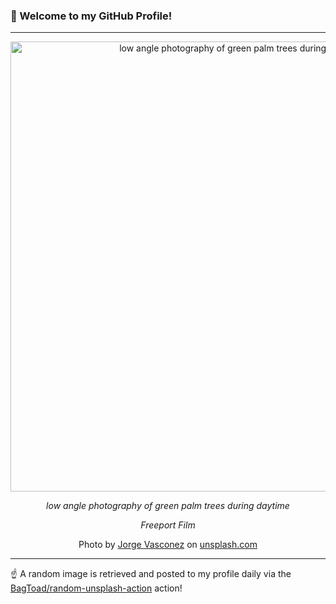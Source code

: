 ### 👋 Welcome to my GitHub Profile!

----

<div align="center">
  <img width="720" src="https://images.unsplash.com/photo-1524594081293-190a2fe0baae?crop=entropy&cs=tinysrgb&fit=max&fm=jpg&ixid=M3w1NTI0OTR8MHwxfHJhbmRvbXx8fHx8fHx8fDE3MTA3NDIxNjl8&ixlib=rb-4.0.3&q=80&w=1080" alt="low angle photography of green palm trees during daytime">
  
  <em>low angle photography of green palm trees during daytime</em>
  
  <em>Freeport Film</em>
  
  Photo by [Jorge Vasconez](http://www.jorgevasconez.ca) on [unsplash.com](https://unsplash.com/)
</div>

----

☝️ A random image is retrieved and posted to my profile daily via the [BagToad/random-unsplash-action](https://github.com/BagToad/random-unsplash-action) action!
